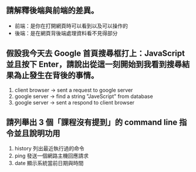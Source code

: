 ## 請解釋後端與前端的差異。


* 前端：是你在打開網頁時可以看到以及可以操作的
* 後端：是在網頁背後端處理資料看不見得部分


## 假設我今天去 Google 首頁搜尋框打上：JavaScript 並且按下 Enter，請說出從這一刻開始到我看到搜尋結果為止發生在背後的事情。


1. client browser -> sent a request to google server
2. google server -> find a string "JaveScript" from database
3. google server -> sent a respond to client browser


## 請列舉出 3 個「課程沒有提到」的 command line 指令並且說明功用


1. history 列出最近執行過的命令
2. ping 發送一個網路主機回應請求
3. date 顯示系統當前日期與時間